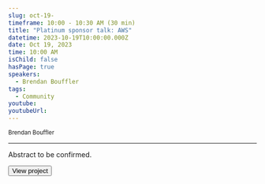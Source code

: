 ```yaml
---
slug: oct-19-
timeframe: 10:00 - 10:30 AM (30 min)
title: "Platinum sponsor talk: AWS"
datetime: 2023-10-19T10:00:00.000Z
date: Oct 19, 2023
time: 10:00 AM
isChild: false
hasPage: true
speakers:
  - Brendan Bouffler
tags:
  - Community
youtube: 
youtubeUrl: 
---
```

<div className="mb-4">
  <small className="typo-small">
Brendan Bouffler
  </small>
</div>

<hr className="border-t border-gray-50 mb-4 opacity-20" />

Abstract to be confirmed.

<div>
  <Button to="https://aws.amazon.com/" variant="secondary" size="md" arrow>
    View project
  </Button>
</div>